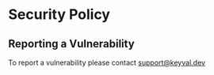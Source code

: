 # Security Policy

## Reporting a Vulnerability

To report a vulnerability please contact support@keyval.dev
